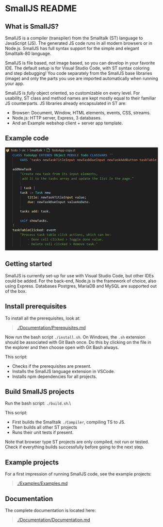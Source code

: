 # SmallJS README

## What is SmallJS?

SmallJS is a compiler (transpiler) from the Smalltalk (ST) language to JavaScript (JS).
The generated JS code runs in all modern browsers or in Node.js.
SmallJS has full syntax support for the simple and elegant Smalltalk-80 language.

SmallJS is file based, not image based, so you can develop in your favorite IDE.
The default setup is for Visual Studio Code, with ST syntax coloring and step debugging! You code separately from the SmallJS base libraries (image) and only the parts you use are imported automatically when running your app.

SmallJS is *fully* object oriented, so customizable on every level.
For usability, ST class and method names are kept mostly equal to their familiar JS counterparts.
JS libraries already encapsulated in ST are:
- Browser: Document, Window, HTML elements, events, CSS, streams.
- Node.js: HTTP server, Express, 3 databases.
- And an Example webshop client + server app template.

## Example code

![./Documentation/Example.png](./Documentation/Example.png)

## Getting started

SmallJS is currently set-up for use with Visual Studio Code, but other IDEs could be added.
For the back-end, Node.js is the framework of choice, also using Express.
Databases Postgres, MariaDB and MySQL are supported out of the box.

## Install prerequisites

To install all the prerequisites, look at:
>[./Documentation/Prerequisites.md](./Documentation/Prerequisites.md)

Now run the bash script `./install.sh`.
On Windows, the `.sh` extension should be associated with Git Bash once.
Do this by clicking on the file in the explorer and then choose open with Git Bash always.

This script:
- Checks if the prerequisites are present.
- Installs the SmallJS language extension in VSCode.
- Installs npm dependencies for all projects.

## Build SmallJS projects

Run the bash script: `./build.sh`.\

This script:
- First builds the Smalltalk `./Compiler`, compiling TS to JS.
- Then builds all other ST projects
- Runs their unit tests if present.

Note that browser type ST projects are only compiled, not run or tested.\
Check if everything builds successfully before going to the next step.

## Example projects

For a first impression of running SmallJS code, see the example projects:
>[./Examples/Examples.md](./Examples/Examples.md)

## Documentation

The complete documentation is located here:
>[./Documentation/Documentation.md](./Documentation/Documentation.md)
